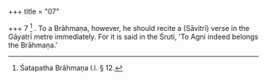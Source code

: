+++
title = "07"

+++
7 [^3] . To a Brāhmaṇa, however, he should recite a (Sāvitrī) verse in the Gāyatrī metre immediately. For it is said in the Śruti, 'To Agni indeed belongs the Brāhmaṇa.'


[^3]:  Śatapatha Brāhmaṇa l.l. § 12.

